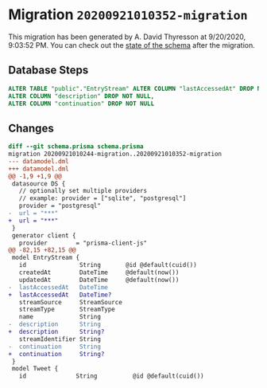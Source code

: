 # Migration `20200921010352-migration`

This migration has been generated by A. David Thyresson at 9/20/2020, 9:03:52 PM.
You can check out the [state of the schema](./schema.prisma) after the migration.

## Database Steps

```sql
ALTER TABLE "public"."EntryStream" ALTER COLUMN "lastAccessedAt" DROP NOT NULL,
ALTER COLUMN "description" DROP NOT NULL,
ALTER COLUMN "continuation" DROP NOT NULL
```

## Changes

```diff
diff --git schema.prisma schema.prisma
migration 20200921010244-migration..20200921010352-migration
--- datamodel.dml
+++ datamodel.dml
@@ -1,9 +1,9 @@
 datasource DS {
   // optionally set multiple providers
   // example: provider = ["sqlite", "postgresql"]
   provider = "postgresql"
-  url = "***"
+  url = "***"
 }
 generator client {
   provider        = "prisma-client-js"
@@ -82,15 +82,15 @@
 model EntryStream {
   id               String       @id @default(cuid())
   createdAt        DateTime     @default(now())
   updatedAt        DateTime     @default(now())
-  lastAccessedAt   DateTime
+  lastAccessedAt   DateTime?
   streamSource     StreamSource
   streamType       StreamType
   name             String
-  description      String
+  description      String?
   streamIdentifier String
-  continuation     String
+  continuation     String?
 }
 model Tweet {
   id              String          @id @default(cuid())
```


